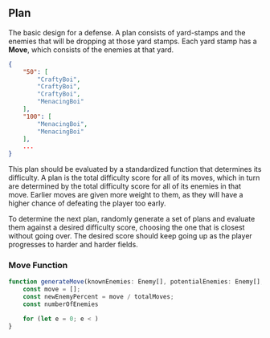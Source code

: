 ## Plan
The basic design for a defense. A plan consists of yard-stamps and the enemies that will be dropping at those yard stamps. Each yard stamp has a **Move**, which consists of the enemies at that yard.

```json
{
    "50": [
        "CraftyBoi",
        "CraftyBoi",
        "CraftyBoi",
        "MenacingBoi"
    ],
    "100": [
        "MenacingBoi",
        "MenacingBoi"
    ],
    ...
}
```

This plan should be evaluated by a standardized function that determines its difficulty. A plan is the total difficulty score for all of its moves, which in turn are determined by the total difficulty score for all of its enemies in that move. Earlier moves are given more weight to them, as they will have a higher chance of defeating the player too early.

To determine the next plan, randomly generate a set of plans and evaluate them against a desired difficulty score, choosing the one that is closest without going over. The desired score should keep going up as the player progresses to harder and harder fields.

### Move Function
```ts
function generateMove(knownEnemies: Enemy[], potentialEnemies: Enemy[], move: number, totalMoves: number) {
    const move = [];
    const newEnemyPercent = move / totalMoves;
    const numberOfEnemies

    for (let e = 0; e < )
}
```